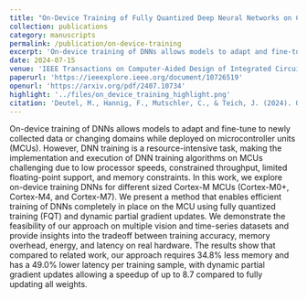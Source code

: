 ```yaml
---
title: "On-Device Training of Fully Quantized Deep Neural Networks on Cortex-M Microcontrollers"
collection: publications
category: manuscripts
permalink: /publication/on-device-training
excerpt: 'On-device training of DNNs allows models to adapt and fine-tune to newly collected data or changing domains while deployed on microcontroller units (MCUs). However, DNN training is a resource-intensive task, making the implementation and execution of DNN training algorithms on MCUs challenging due to low processor speeds, constrained throughput, limited floating-point support, and memory constraints. In this work, we explore on-device training DNNs for different sized Cortex-M MCUs (Cortex-M0+, Cortex-M4, and Cortex-M7). We present a method that enables efficient training of DNNs completely in place on the MCU using fully quantized training (FQT) and dynamic partial gradient updates. We demonstrate the feasibility of our approach on multiple vision and time-series datasets and provide insights into the tradeoff between training accuracy, memory overhead, energy, and latency on real hardware. The results show that compared to related work, our approach requires 34.8% less memory and has a 49.0% lower latency per training sample, with dynamic partial gradient updates allowing a speedup of up to 8.7 compared to fully updating all weights.'
date: 2024-07-15
venue: 'IEEE Transactions on Computer-Aided Design of Integrated Circuits and Systems'
paperurl: 'https://ieeexplore.ieee.org/document/10726519'
openurl: 'https://arxiv.org/pdf/2407.10734'
highlight: '../files/on_device_training_highlight.png'
citation: 'Deutel, M., Hannig, F., Mutschler, C., & Teich, J. (2024). On-Device Training of Fully Quantized Deep Neural Networks on Cortex-M Microcontrollers, in IEEE Transactions on Computer-Aided Design of Integrated Circuits and Systems.'
---
```


On-device training of DNNs allows models to adapt and fine-tune to newly collected data or changing domains while deployed on microcontroller units (MCUs). However, DNN training is a resource-intensive task, making the implementation and execution of DNN training algorithms on MCUs challenging due to low processor speeds, constrained throughput, limited floating-point support, and memory constraints. In this work, we explore on-device training DNNs for different sized Cortex-M MCUs (Cortex-M0+, Cortex-M4, and Cortex-M7). We present a method that enables efficient training of DNNs completely in place on the MCU using fully quantized training (FQT) and dynamic partial gradient updates. We demonstrate the feasibility of our approach on multiple vision and time-series datasets and provide insights into the tradeoff between training accuracy, memory overhead, energy, and latency on real hardware. The results show that compared to related work, our approach requires 34.8% less memory and has a 49.0% lower latency per training sample, with dynamic partial gradient updates allowing a speedup of up to 8.7 compared to fully updating all weights.